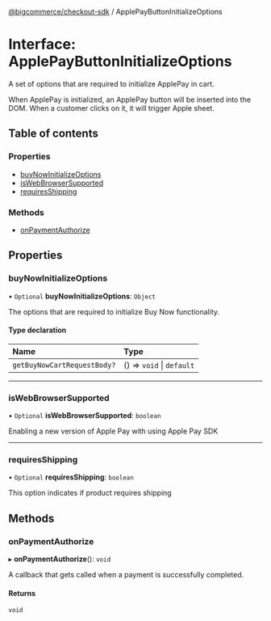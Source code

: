 [@bigcommerce/checkout-sdk](../README.md) / ApplePayButtonInitializeOptions

# Interface: ApplePayButtonInitializeOptions

A set of options that are required to initialize ApplePay in cart.

When ApplePay is initialized, an ApplePay button will be inserted into the
DOM. When a customer clicks on it, it will trigger Apple sheet.

## Table of contents

### Properties

- [buyNowInitializeOptions](ApplePayButtonInitializeOptions.md#buynowinitializeoptions)
- [isWebBrowserSupported](ApplePayButtonInitializeOptions.md#iswebbrowsersupported)
- [requiresShipping](ApplePayButtonInitializeOptions.md#requiresshipping)

### Methods

- [onPaymentAuthorize](ApplePayButtonInitializeOptions.md#onpaymentauthorize)

## Properties

### buyNowInitializeOptions

• `Optional` **buyNowInitializeOptions**: `Object`

The options that are required to initialize Buy Now functionality.

#### Type declaration

| Name | Type |
| :------ | :------ |
| `getBuyNowCartRequestBody?` | () => `void` \| `default` |

___

### isWebBrowserSupported

• `Optional` **isWebBrowserSupported**: `boolean`

Enabling a new version of Apple Pay with using Apple Pay SDK

___

### requiresShipping

• `Optional` **requiresShipping**: `boolean`

This option indicates if product requires shipping

## Methods

### onPaymentAuthorize

▸ **onPaymentAuthorize**(): `void`

A callback that gets called when a payment is successfully completed.

#### Returns

`void`
